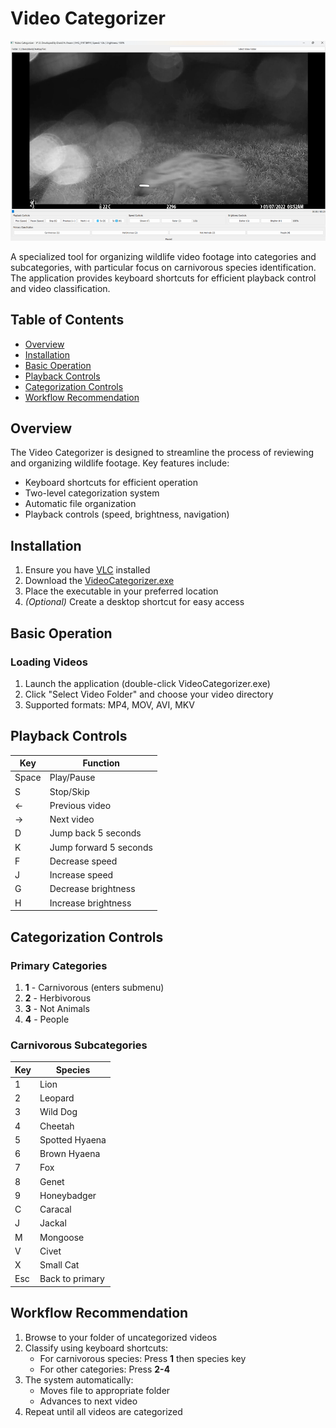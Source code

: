 # Video Categorizer

![Application Screenshot](CategorizerScreenshot.png)

A specialized tool for organizing wildlife video footage into categories and subcategories, with particular focus on carnivorous species identification. The application provides keyboard shortcuts for efficient playback control and video classification.

## Table of Contents
- [Overview](#overview)
- [Installation](#installation)
- [Basic Operation](#basic-operation)
- [Playback Controls](#playback-controls)
- [Categorization Controls](#categorization-controls)
- [Workflow Recommendation](#workflow-recommendation)

## Overview
The Video Categorizer is designed to streamline the process of reviewing and organizing wildlife footage. Key features include:
- Keyboard shortcuts for efficient operation
- Two-level categorization system
- Automatic file organization
- Playback controls (speed, brightness, navigation)

## Installation
1. Ensure you have [VLC](https://www.videolan.org/vlc/index.html) installed
2. Download the [VideoCategorizer.exe](https://github.com/DavidDHofmann/video_categorizer/blob/main/dist/VideoCategorizer.exe)
3. Place the executable in your preferred location
4. *(Optional)* Create a desktop shortcut for easy access

## Basic Operation
### Loading Videos
1. Launch the application (double-click VideoCategorizer.exe)
2. Click "Select Video Folder" and choose your video directory
3. Supported formats: MP4, MOV, AVI, MKV

## Playback Controls

| Key       | Function               |
|-----------|------------------------|
| Space     | Play/Pause             |
| S         | Stop/Skip              |
| ←         | Previous video         |
| →         | Next video             |
| D         | Jump back 5 seconds    |
| K         | Jump forward 5 seconds |
| F         | Decrease speed         |
| J         | Increase speed         |
| G         | Decrease brightness    |
| H         | Increase brightness    |

## Categorization Controls

### Primary Categories
1. **1** - Carnivorous (enters submenu)
2. **2** - Herbivorous
3. **3** - Not Animals
4. **4** - People

### Carnivorous Subcategories
| Key | Species         |
|-----|-----------------|
| 1   | Lion            |
| 2   | Leopard         |
| 3   | Wild Dog        |
| 4   | Cheetah         |
| 5   | Spotted Hyaena  |
| 6   | Brown Hyaena    |
| 7   | Fox             |
| 8   | Genet           |
| 9   | Honeybadger     |
| C   | Caracal         |
| J   | Jackal          |
| M   | Mongoose        |
| V   | Civet           |
| X   | Small Cat       |
| Esc | Back to primary |

## Workflow Recommendation
1. Browse to your folder of uncategorized videos
2. Classify using keyboard shortcuts:
   - For carnivorous species: Press **1** then species key
   - For other categories: Press **2-4**
3. The system automatically:
   - Moves file to appropriate folder
   - Advances to next video
4. Repeat until all videos are categorized
